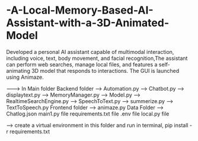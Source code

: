 # -A-Local-Memory-Based-AI-Assistant-with-a-3D-Animated-Model
Developed a personal AI assistant capable of multimodal interaction, including voice, text, body movement, and facial recognition,The assistant can perform web searches, manage local files, and features a self- animating 3D model that responds to interactions. The GUI is launched using Animaze.

---> In Main folder
Backend folder
    --> Automation.py
    --> Chatbot.py
    --> displaytext.py
    --> MemoryManager.py
    --> Model.py
    --> RealtimeSearchEngine.py
    --> SpeechToText.py
    --> summerize.py
    --> TextToSpeech.py
Frontend folder
    --> animaze.py
Data Folder 
    --> Chatlog.json
main1.py file
requirements.txt file
.env file
local.py file

--> create a virtual environment in this folder and run in terminal, pip install -r requirements.txt
